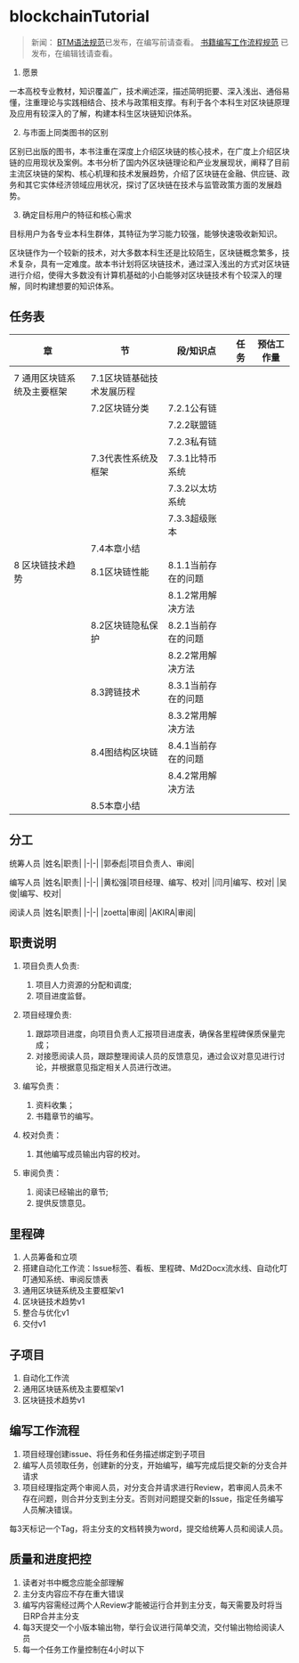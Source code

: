 # blockchainTutorial

> 新闻：
> [BTM语法规范](https://github.com/TaibiaoGuo/blockchainTutorial/wiki/BTM%E8%AF%AD%E6%B3%95%E8%A7%84%E8%8C%83)已发布，在编写前请查看。
> [书籍编写工作流程规范](https://github.com/TaibiaoGuo/blockchainTutorial/wiki/%E7%BC%96%E5%86%99%E5%B7%A5%E4%BD%9C%E6%B5%81%E7%A8%8B%E8%A7%84%E8%8C%83) 已发布，在编辑钱请查看。

1. 愿景

一本高校专业教材，知识覆盖广，技术阐述深，描述简明扼要、深入浅出、通俗易懂，注重理论与实践相结合、技术与政策相支撑。有利于各个本科生对区块链原理及应用有较深入的了解，构建本科生区块链知识体系。

2. 与市面上同类图书的区别

区别已出版的图书，本书注重在深度上介绍区块链的核心技术，在广度上介绍区块链的应用现状及案例。本书分析了国内外区块链理论和产业发展现状，阐释了目前主流区块链的架构、核心机理和技术发展趋势，介绍了区块链在金融、供应链、政务和其它实体经济领域应用状况，探讨了区块链在技术与监管政策方面的发展趋势。

3. 确定目标用户的特征和核心需求

目标用户为各专业本科生群体，其特征为学习能力较强，能够快速吸收新知识。

区块链作为一个较新的技术，对大多数本科生还是比较陌生，区块链概念繁多，技术复杂，具有一定难度。故本书计划将区块链技术，通过深入浅出的方式对区块链进行介绍，使得大多数没有计算机基础的小白能够对区块链技术有个较深入的理解，同时构建想要的知识体系。

## 任务表

|         章                        	|         节                       	|     段/知识点              	| 任务 	| 预估工作量 	|
|-----------------------------------	|----------------------------------	|----------------------------	|------	|------------	|
|                                   	|                                  	|                            	|      	|            	|
|     7 通用区块链系统及主要框架    	|     7.1区块链基础技术发展历程    	|                            	|      	|            	|
|                                   	|     7.2区块链分类                	|     7.2.1公有链            	|      	|            	|
|                                   	|                                  	|     7.2.2联盟链            	|      	|            	|
|                                   	|                                  	|     7.2.3私有链            	|      	|            	|
|                                   	|     7.3代表性系统及框架          	|     7.3.1比特币系统        	|      	|            	|
|                                   	|                                  	|     7.3.2以太坊系统        	|      	|            	|
|                                   	|                                  	|     7.3.3超级账本          	|      	|            	|
|                                   	|     7.4本章小结                  	|                            	|      	|            	|
|     8 区块链技术趋势              	|     8.1区块链性能                	|     8.1.1当前存在的问题    	|      	|            	|
|                                   	|                                  	|     8.1.2常用解决方法      	|      	|            	|
|                                   	|     8.2区块链隐私保护            	|     8.2.1当前存在的问题    	|      	|            	|
|                                   	|                                  	|     8.2.2常用解决方法      	|      	|            	|
|                                   	|     8.3跨链技术                  	|     8.3.1当前存在的问题    	|      	|            	|
|                                   	|                                  	|     8.3.2常用解决方法      	|      	|            	|
|                                   	|     8.4图结构区块链              	|     8.4.1当前存在的问题    	|      	|            	|
|                                   	|                                  	|     8.4.2常用解决方法      	|      	|            	|
|                                   	|     8.5本章小结                  	|                            	|      	|            	|

## 分工

统筹人员
|姓名|职责|
|-|-|
|郭泰彪|项目负责人、审阅|


编写人员
|姓名|职责|
|-|-|
|黄松强|项目经理、编写、校对|
|闫月|编写、校对|
|吴俊|编写、校对|

阅读人员
|姓名|职责|
|-|-|
|zoetta|审阅|
|AKIRA|审阅|

## 职责说明

1. 项目负责人负责:
    1. 项目人力资源的分配和调度;
    2. 项目进度监督。

2. 项目经理负责:
    1. 跟踪项目进度，向项目负责人汇报项目进度表，确保各里程碑保质保量完成；
    2. 对接愿阅读人员，跟踪整理阅读人员的反馈意见，通过会议对意见进行讨论，并根据意见指定相关人员进行改进。

3. 编写负责：
    1. 资料收集；
    2. 书籍章节的编写。

4. 校对负责：
    1. 其他编写成员输出内容的校对。

5. 审阅负责：
    1. 阅读已经输出的章节;
    2. 提供反馈意见。

## 里程碑

1. 人员筹备和立项
2. 搭建自动化工作流：Issue标签、看板、里程碑、Md2Docx流水线、自动化叮叮通知系统、审阅反馈表
3. 通用区块链系统及主要框架v1
4. 区块链技术趋势v1
5. 整合与优化v1
6. 交付v1

## 子项目
1. 自动化工作流
2. 通用区块链系统及主要框架v1
3. 区块链技术趋势v1

## 编写工作流程
1. 项目经理创建issue、将任务和任务描述绑定到子项目
2. 编写人员领取任务，创建新的分支，开始编写，编写完成后提交新的分支合并请求
3. 项目经理指定两个审阅人员，对分支合并请求进行Review，若审阅人员未不存在问题，则合并分支到主分支。否则对问题提交新的Issue，指定任务编写人员解决错误。

每3天标记一个Tag，将主分支的文档转换为word，提交给统筹人员和阅读人员。

## 质量和进度把控

1. 读者对书中概念应能全部理解
2. 主分支内容应不存在重大错误
3. 编写内容需经过两个人Review才能被运行合并到主分支，每天需要及时将当日RP合并主分支
4. 每3天提交一个小版本输出物，举行会议进行简单交流，交付输出物给阅读人员
5. 每一个任务工作量控制在4小时以下
